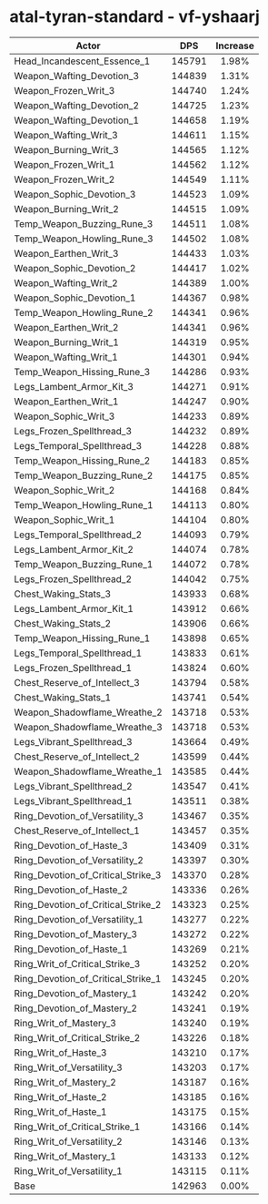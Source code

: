 # atal-tyran-standard - vf-yshaarj
| Actor | DPS | Increase |
|---|:---:|:---:|
|Head_Incandescent_Essence_1|145791|1.98%|
|Weapon_Wafting_Devotion_3|144839|1.31%|
|Weapon_Frozen_Writ_3|144740|1.24%|
|Weapon_Wafting_Devotion_2|144725|1.23%|
|Weapon_Wafting_Devotion_1|144658|1.19%|
|Weapon_Wafting_Writ_3|144611|1.15%|
|Weapon_Burning_Writ_3|144565|1.12%|
|Weapon_Frozen_Writ_1|144562|1.12%|
|Weapon_Frozen_Writ_2|144549|1.11%|
|Weapon_Sophic_Devotion_3|144523|1.09%|
|Weapon_Burning_Writ_2|144515|1.09%|
|Temp_Weapon_Buzzing_Rune_3|144511|1.08%|
|Temp_Weapon_Howling_Rune_3|144502|1.08%|
|Weapon_Earthen_Writ_3|144433|1.03%|
|Weapon_Sophic_Devotion_2|144417|1.02%|
|Weapon_Wafting_Writ_2|144389|1.00%|
|Weapon_Sophic_Devotion_1|144367|0.98%|
|Temp_Weapon_Howling_Rune_2|144341|0.96%|
|Weapon_Earthen_Writ_2|144341|0.96%|
|Weapon_Burning_Writ_1|144319|0.95%|
|Weapon_Wafting_Writ_1|144301|0.94%|
|Temp_Weapon_Hissing_Rune_3|144286|0.93%|
|Legs_Lambent_Armor_Kit_3|144271|0.91%|
|Weapon_Earthen_Writ_1|144247|0.90%|
|Weapon_Sophic_Writ_3|144233|0.89%|
|Legs_Frozen_Spellthread_3|144232|0.89%|
|Legs_Temporal_Spellthread_3|144228|0.88%|
|Temp_Weapon_Hissing_Rune_2|144183|0.85%|
|Temp_Weapon_Buzzing_Rune_2|144175|0.85%|
|Weapon_Sophic_Writ_2|144168|0.84%|
|Temp_Weapon_Howling_Rune_1|144113|0.80%|
|Weapon_Sophic_Writ_1|144104|0.80%|
|Legs_Temporal_Spellthread_2|144093|0.79%|
|Legs_Lambent_Armor_Kit_2|144074|0.78%|
|Temp_Weapon_Buzzing_Rune_1|144072|0.78%|
|Legs_Frozen_Spellthread_2|144042|0.75%|
|Chest_Waking_Stats_3|143933|0.68%|
|Legs_Lambent_Armor_Kit_1|143912|0.66%|
|Chest_Waking_Stats_2|143906|0.66%|
|Temp_Weapon_Hissing_Rune_1|143898|0.65%|
|Legs_Temporal_Spellthread_1|143833|0.61%|
|Legs_Frozen_Spellthread_1|143824|0.60%|
|Chest_Reserve_of_Intellect_3|143794|0.58%|
|Chest_Waking_Stats_1|143741|0.54%|
|Weapon_Shadowflame_Wreathe_2|143718|0.53%|
|Weapon_Shadowflame_Wreathe_3|143718|0.53%|
|Legs_Vibrant_Spellthread_3|143664|0.49%|
|Chest_Reserve_of_Intellect_2|143599|0.44%|
|Weapon_Shadowflame_Wreathe_1|143585|0.44%|
|Legs_Vibrant_Spellthread_2|143547|0.41%|
|Legs_Vibrant_Spellthread_1|143511|0.38%|
|Ring_Devotion_of_Versatility_3|143467|0.35%|
|Chest_Reserve_of_Intellect_1|143457|0.35%|
|Ring_Devotion_of_Haste_3|143409|0.31%|
|Ring_Devotion_of_Versatility_2|143397|0.30%|
|Ring_Devotion_of_Critical_Strike_3|143370|0.28%|
|Ring_Devotion_of_Haste_2|143336|0.26%|
|Ring_Devotion_of_Critical_Strike_2|143323|0.25%|
|Ring_Devotion_of_Versatility_1|143277|0.22%|
|Ring_Devotion_of_Mastery_3|143272|0.22%|
|Ring_Devotion_of_Haste_1|143269|0.21%|
|Ring_Writ_of_Critical_Strike_3|143252|0.20%|
|Ring_Devotion_of_Critical_Strike_1|143245|0.20%|
|Ring_Devotion_of_Mastery_1|143242|0.20%|
|Ring_Devotion_of_Mastery_2|143241|0.19%|
|Ring_Writ_of_Mastery_3|143240|0.19%|
|Ring_Writ_of_Critical_Strike_2|143226|0.18%|
|Ring_Writ_of_Haste_3|143210|0.17%|
|Ring_Writ_of_Versatility_3|143203|0.17%|
|Ring_Writ_of_Mastery_2|143187|0.16%|
|Ring_Writ_of_Haste_2|143185|0.16%|
|Ring_Writ_of_Haste_1|143175|0.15%|
|Ring_Writ_of_Critical_Strike_1|143166|0.14%|
|Ring_Writ_of_Versatility_2|143146|0.13%|
|Ring_Writ_of_Mastery_1|143133|0.12%|
|Ring_Writ_of_Versatility_1|143115|0.11%|
|Base|142963|0.00%|
